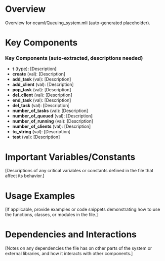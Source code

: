 # Overview

Overview for ocaml/Queuing_system.mli (auto-generated placeholder).

# Key Components

### Key Components (auto-extracted, descriptions needed)
- **t** (type): [Description]
- **create** (val): [Description]
- **add_task** (val): [Description]
- **add_client** (val): [Description]
- **pop_task** (val): [Description]
- **del_client** (val): [Description]
- **end_task** (val): [Description]
- **del_task** (val): [Description]
- **number_of_tasks** (val): [Description]
- **number_of_queued** (val): [Description]
- **number_of_running** (val): [Description]
- **number_of_clients** (val): [Description]
- **to_string** (val): [Description]
- **test** (val): [Description]

# Important Variables/Constants

[Descriptions of any critical variables or constants defined in the file that affect its behavior.]

# Usage Examples

[If applicable, provide examples or code snippets demonstrating how to use the functions, classes, or modules in the file.]

# Dependencies and Interactions

[Notes on any dependencies the file has on other parts of the system or external libraries, and how it interacts with other components.]
